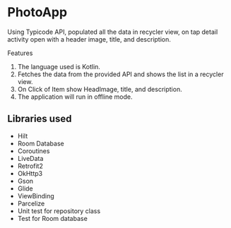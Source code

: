 # PhotoApp
Using Typicode API, populated all the data in recycler view, on tap detail activity open with a header image, title, and description.

Features

1. The language used is Kotlin.
2. Fetches the data from the provided API and shows the list in a recycler view.
3. On Click of Item show HeadImage, title, and description.
4. The application will run in offline mode.

## Libraries used
 * Hilt
 * Room Database
 * Coroutines
 * LiveData
 * Retrofit2
 * OkHttp3
 * Gson
 * Glide
 * ViewBinding
 * Parcelize
 * Unit test for repository class
 * Test for Room database

